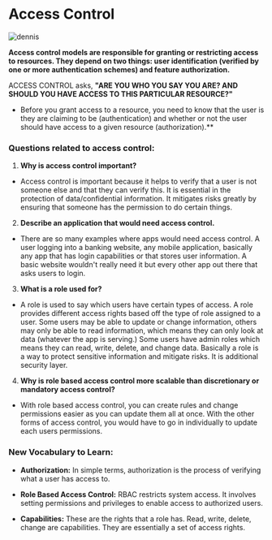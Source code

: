# Access Control

![dennis](https://media.giphy.com/media/FmyCxAjnOP5Di/giphy.gif)

**Access control models are responsible for granting or restricting access to resources. They depend on two things: user identification (verified by one or more authentication schemes) and feature authorization.**

ACCESS CONTROL asks, **"ARE YOU WHO YOU SAY YOU ARE? AND SHOULD YOU HAVE ACCESS TO THIS PARTICULAR RESOURCE?"**
- Before you grant access to a resource, you need to know that the user is they are claiming to be (authentication) and whether or not the user should have access to a given resource (authorization).**



### Questions related to access control:

1. **Why is access control important?**
   
 - Access control is important because it helps to verify that a user is not someone else and that they can verify this. It is essential in the protection of data/confidential information. It mitigates risks greatly by ensuring that someone has the permission to do certain things. 
  
2. **Describe an application that would need access control.**

- There are so many examples where apps would need access control. A user logging into a banking website, any mobile application, basically any app that has login capabilities or that stores user information. A basic website wouldn't really need it but every other app out there that asks users to login.
  
3. **What is a role used for?**

- A role is used to say which users have certain types of access. A role provides different access rights based off the type of role assigned to a user. Some users may be able to update or change information, others may only be able to read information, which means they can only look at data (whatever the app is serving.) Some users have admin roles which means they can read, write, delete, and change data. Basically a role is a way to protect sensitive information and mitigate risks. It is additional security layer.

4. **Why is role based access control more scalable than discretionary or mandatory access control?**
   
- With role based access control, you can create rules and change permissions easier as you can update them all at once. With the other forms of access control, you would have to go in individually to update each users permissions.


### New Vocabulary to Learn:

- **Authorization:** In simple terms, authorization is the process of verifying what a user has access to.
  
- **Role Based Access Control:** RBAC restricts system access. It involves setting permissions and privileges to enable access to authorized users. 
  
- **Capabilities:** These are the rights that a role has. Read, write, delete, change are capabilities. They are essentially a set of access rights. 
